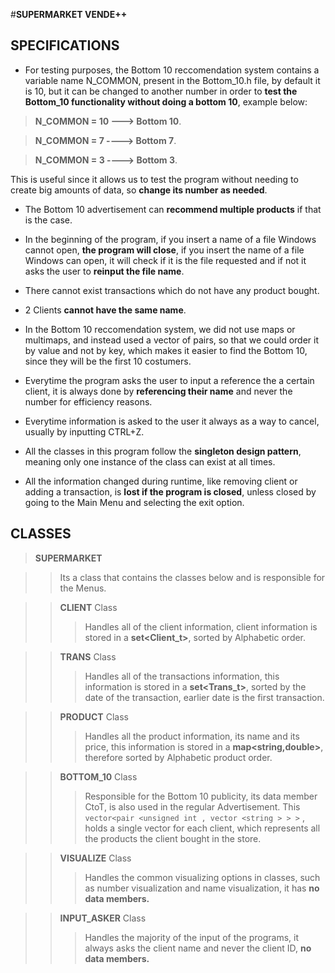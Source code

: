 #**SUPERMARKET VENDE++**

## SPECIFICATIONS 
 * For testing purposes, the Bottom 10 reccomendation system contains a variable name N_COMMON, present
 	in the Bottom_10.h file, by default it is 10, but it can be changed to another number in order to **test the Bottom_10 functionality without doing a bottom 10**, example below:

>**N_COMMON = 10  ---> Bottom 10**.

>**N_COMMON =  7  ----> Bottom 7**.
 
>**N_COMMON =  3  ----> Bottom 3**.

 This is useful since it allows us to test the program without needing to create big amounts of data, so **change its number as needed**.

 * The Bottom 10 advertisement can **recommend multiple products** if that is the case.

 * In the beginning of the program, if you insert a name of a file Windows cannot open, **the program will close**, if you insert the name of a file Windows can open, it will check if it is the file requested and if not it asks the user to **reinput the file name**.

 * There cannot exist transactions which do not have any product bought.

 * 2 Clients **cannot have the same name**.

 * In the Bottom 10 reccomendation system, we did not use maps or multimaps, and instead used a 
 	vector of pairs, so that we could order it by value and not by key, which makes it easier to
 	find the Bottom 10, since they will be the first 10 costumers.

 * Everytime the program asks the user to input a reference the a certain client, it is always done by **referencing their name** and never the number for efficiency reasons.

 * Everytime information is asked to the user it always as a way to cancel, usually by inputting CTRL+Z.

 * All the classes in this program follow the **singleton design pattern**, meaning only one instance of the class can exist at all times.

 * All the information changed during runtime, like removing client or adding a transaction, is **lost if the program is closed**, unless closed by going to the Main Menu and selecting the exit option.

## CLASSES

> **SUPERMARKET**

>>Its a class that contains the classes below and is responsible for the Menus.


>> **CLIENT** Class
>>> Handles all of the client information, client information is stored in a **set<Client_t>**, sorted by Alphabetic order.

>> **TRANS** Class
>>> Handles all of the transactions information, this information is stored in a **set<Trans_t>**, sorted by the date of the transaction, earlier date is the first transaction.

>> **PRODUCT** Class
>>>Handles all the product information, its name and its price, this information is stored in a **map<string,double>**, therefore sorted by Alphabetic product order.

>> **BOTTOM_10** Class
>>> Responsible for the Bottom 10 publicity, its data member CtoT, is also used in the regular Advertisement. This `vector<pair <unsigned int , vector <string > > >` , holds a single vector<string> for each client, which represents all the products the client bought in the store.

>> **VISUALIZE** Class
>>> Handles the common visualizing options in classes, such as number visualization and name visualization, it has **no data members.**


>> **INPUT_ASKER** Class
>>>Handles the majority of the input of the programs, it always asks the client name and never the client ID, **no data members.**

